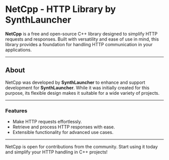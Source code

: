 # NetCpp - HTTP Library by SynthLauncher

**NetCpp** is a free and open-source C++ library designed to simplify HTTP requests and responses. Built with versatility and ease of use in mind, this library provides a foundation for handling HTTP communication in your applications.

---

## About

NetCpp was developed by **SynthLauncher** to enhance and support development for **SynthLauncher**. While it was initially created for this purpose, its flexible design makes it suitable for a wide variety of projects.

---

### Features

- Make HTTP requests effortlessly.
- Retrieve and process HTTP responses with ease.
- Extensible functionality for advanced use cases.

---

NetCpp is open for contributions from the community. Start using it today and simplify your HTTP handling in C++ projects!
